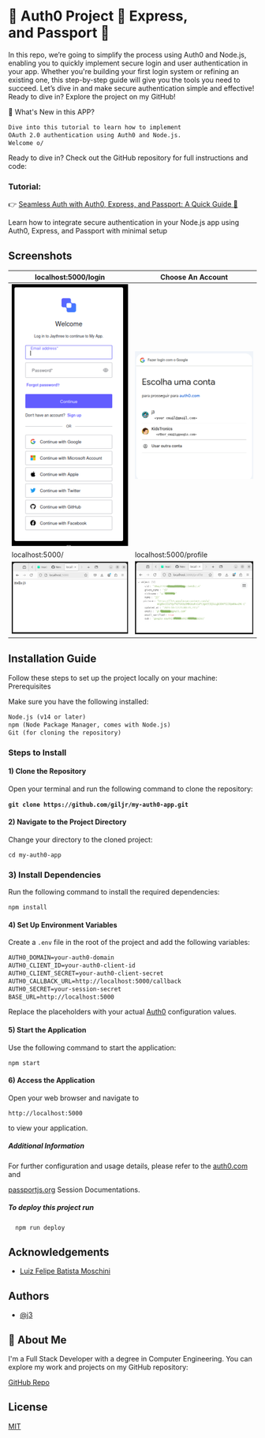 
#  🪪 Auth0 Project 🪪 Express, and Passport 🪪


In this repo, we’re going to simplify the process using Auth0 and Node.js, enabling you to quickly implement secure login and user authentication in your app. Whether you're building your first login system or refining an existing one, this step-by-step guide will give you the tools you need to succeed. Let’s dive in and make secure authentication simple and effective!
Ready to dive in? Explore the project on my GitHub!

🔹 What's New in this APP?

    
    Dive into this tutorial to learn how to implement 
    OAuth 2.0 authentication using Auth0 and Node.js.
    Welcome o/

Ready to dive in? Check out the GitHub repository for full instructions and code:

### Tutorial: 

👉 [Seamless Auth with Auth0, Express, and Passport: A Quick Guide 🎉](https://medium.com/jungletronics/seamless-auth-with-auth0-express-and-passport-a-quick-guide-21d57d784e9d)

Learn how to integrate secure authentication in your Node.js app using Auth0, Express, and Passport with minimal setup


## Screenshots

| localhost:5000/login | Choose An Account |
|---------------|---------------|
| ![Screenshot 1](images/screenshot1.png) | ![Screenshot 2](images/screenshot2.png) |
| localhost:5000/ | localhost:5000/profile |
| ![Screenshot 3](images/screenshot3.png) | ![Screenshot 4](images/screenshot4.png) |


## Installation Guide

Follow these steps to set up the project locally on your machine:
Prerequisites

Make sure you have the following installed:

    Node.js (v14 or later)
    npm (Node Package Manager, comes with Node.js)
    Git (for cloning the repository)

### Steps to Install

#### 1) Clone the Repository

Open your terminal and run the following command to clone the repository:

    
   **`git clone https://github.com/giljr/my-auth0-app.git`**


#### 2) Navigate to the Project Directory

Change your directory to the cloned project:

    cd my-auth0-app

### 3) Install Dependencies

Run the following command to install the required dependencies:

    npm install

#### 4) Set Up Environment Variables

Create a ``.env`` file in the root of the project and add the following variables:

    AUTH0_DOMAIN=your-auth0-domain
    AUTH0_CLIENT_ID=your-auth0-client-id
    AUTH0_CLIENT_SECRET=your-auth0-client-secret
    AUTH0_CALLBACK_URL=http://localhost:5000/callback
    AUTH0_SECRET=your-session-secret
    BASE_URL=http://localhost:5000

Replace the placeholders with your actual [Auth0](https://auth0.com/) configuration values.

#### 5) Start the Application

Use the following command to start the application:

    npm start

#### 6) Access the Application

Open your web browser and navigate to

    http://localhost:5000 

to view your application.

##### Additional Information

For further configuration and usage details, please refer to the [auth0.com](https://auth0.com/) and 

[passportjs.org](https://www.passportjs.org/concepts/authentication/sessions/) Session Documentations.

##### To deploy this project run

```bash
  npm run deploy
```


## Acknowledgements

 - [ Luiz Felipe Batista Moschini ](https://www.linkedin.com/in/luiz-felipe-batista-moschini-4938a0211)

## Authors

- [@j3](https://github.com/giljr)


## 🚀 About Me
I'm a Full Stack Developer with a degree in Computer Engineering. You can explore my work and projects on my GitHub repository:

[GitHub Repo](https://github.com/giljr/fiscal_service_app)


## License

[MIT](https://choosealicense.com/licenses/mit/)

